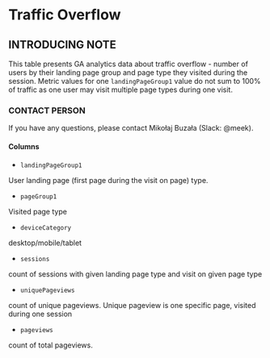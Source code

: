 # Traffic Overflow

## INTRODUCING NOTE

This table presents GA analytics data about traffic overflow - number of users by their landing page group and page type they visited during the session.
Metric values for one `landingPageGroup1` value do not sum to 100% of traffic as one user may visit multiple page types during one visit.

### CONTACT PERSON

If you have any questions, please contact Mikołaj Buzała (Slack: @meek).

#### Columns

- `landingPageGroup1`

User landing page (first page during the visit on page) type.

- `pageGroup1`

Visited page type

- `deviceCategory`

desktop/mobile/tablet

- `sessions`

count of sessions with given landing page type and visit on given page type

- `uniquePageviews`

count of unique pageviews. Unique pageview is one specific page, visited during one session

- `pageviews`

count of total pageviews.
